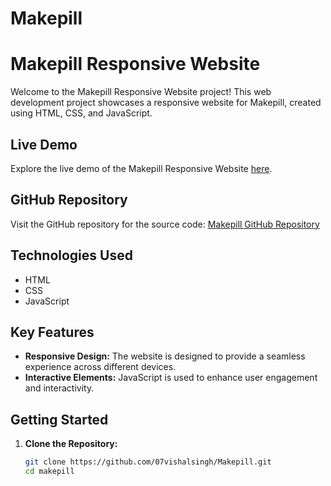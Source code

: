 # Makepill
 # Makepill Responsive Website

Welcome to the Makepill Responsive Website project! This web development project showcases a responsive website for Makepill, created using HTML, CSS, and JavaScript.

## Live Demo

Explore the live demo of the Makepill Responsive Website [here](https://65aa4b348cae7608f679b2ae--silly-gumdrop-46ece8.netlify.app/).

## GitHub Repository

Visit the GitHub repository for the source code: [Makepill GitHub Repository](https://github.com/07vishalsingh/Makepill)

## Technologies Used

- HTML
- CSS
- JavaScript

## Key Features

- **Responsive Design:** The website is designed to provide a seamless experience across different devices.
- **Interactive Elements:** JavaScript is used to enhance user engagement and interactivity.

## Getting Started

1. **Clone the Repository:**
   ```bash
   git clone https://github.com/07vishalsingh/Makepill.git
   cd makepill

